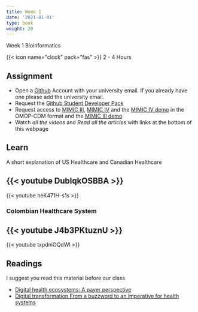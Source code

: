 ```yaml
---
title: Week 1
date: '2021-01-01'
type: book
weight: 20
---
```


Week 1 Bioinformatics

<!--more-->

{{< icon name="clock" pack="fas" >}} 2 - 4 Hours

## Assignment

- Open a [Github](www.github.com) Account with your university email. If you already have one please add the university email. 
- Request the [Github Student Developer Pack](https://education.github.com/pack)
- Request access to [MIMIC III](https://physionet.org/content/mimiciii/1.4/), [MIMIC IV](https://physionet.org/content/mimiciv/1.0/) and the [MIMIC IV demo](https://physionet.org/content/mimic-iv-demo-omop/0.9/) in the OMOP-CDM format and the [MIMIC III demo](https://physionet.org/content/mimiciii-demo/1.4/)
- Watch *all the videos* and *Read all the articles* with links at the bottom of this webpage

## Learn

A short explanation of US Healthcare and Canadian Healthcare

{{< youtube DublqkOSBBA >}}
-
{{< youtube heK471H-s1s >}}

### Colombian Healthcare System

{{< youtube J4b3PKtuznU >}}
-
{{< youtube txpdniOQdWI >}}

## Readings

I suggest you read this material before our class

- [Digital health ecosystems: A payer perspective](https://www.mckinsey.com/industries/healthcare-systems-and-services/our-insights/digital-health-ecosystems-a-payer-perspective)
- [Digital transformation From a buzzword to an imperative for health systems](https://www2.deloitte.com/us/en/insights/industry/health-care/digital-transformation-in-healthcare.html)